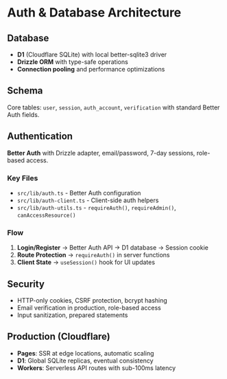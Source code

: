 # Auth & Database Architecture

## Database

- **D1** (Cloudflare SQLite) with local better-sqlite3 driver
- **Drizzle ORM** with type-safe operations
- **Connection pooling** and performance optimizations

## Schema

Core tables: `user`, `session`, `auth_account`, `verification` with standard Better Auth fields.

## Authentication

**Better Auth** with Drizzle adapter, email/password, 7-day sessions, role-based access.

### Key Files

- `src/lib/auth.ts` - Better Auth configuration
- `src/lib/auth-client.ts` - Client-side auth helpers
- `src/lib/auth-utils.ts` - `requireAuth()`, `requireAdmin()`, `canAccessResource()`

### Flow

1. **Login/Register** → Better Auth API → D1 database → Session cookie
2. **Route Protection** → `requireAuth()` in server functions
3. **Client State** → `useSession()` hook for UI updates

## Security

- HTTP-only cookies, CSRF protection, bcrypt hashing
- Email verification in production, role-based access
- Input sanitization, prepared statements

## Production (Cloudflare)

- **Pages**: SSR at edge locations, automatic scaling
- **D1**: Global SQLite replicas, eventual consistency
- **Workers**: Serverless API routes with sub-100ms latency
